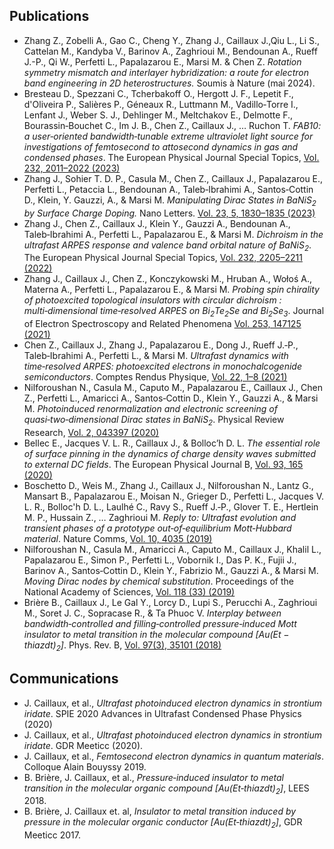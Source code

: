 ## Publications

* Zhang Z., Zobelli A., Gao C., Cheng Y., Zhang J., Caillaux J.,Qiu L., Li S., Cattelan M., Kandyba V., Barinov A., Zaghrioui M., Bendounan A., Rueff J.-P., Qi W., Perfetti L., Papalazarou E., Marsi M. & Chen Z. *Rotation symmetry mismatch and interlayer hybridization: a route for electron band engineering in 2D heterostructures.* Soumis à Nature (mai 2024).
* Bresteau D., Spezzani C., Tcherbakoff O., Hergott J. F., Lepetit F., d'Oliveira P., Salières P., Géneaux R., Luttmann M., Vadillo‑Torre I., Lenfant J., Weber S. J., Dehlinger M., Meltchakov E., Delmotte F., Bourassin‑Bouchet C., Im J. B., Chen Z., Caillaux J., … Ruchon T. *FAB10: a user‑oriented bandwidth‑tunable extreme ultraviolet light source for investigations of femtosecond to attosecond dynamics in gas and condensed phases*. The European Physical Journal Special Topics, [Vol. 232, 2011–2022 (2023)](https://doi.org/10.1140/epjs/s11734-022-00752-x) 
* Zhang J., Sohier T. D. P., Casula M., Chen Z., Caillaux J., Papalazarou E., Perfetti L., Petaccia L., Bendounan A., Taleb‑Ibrahimi A., Santos‑Cottin D., Klein, Y. Gauzzi, A., & Marsi M. *Manipulating Dirac States in $`BaNiS_2`$ by Surface Charge Doping.* Nano Letters. [Vol. 23, 5, 1830–1835 (2023)](https://doi.org/10.1021/acs.nanolett.2c04701)
* Zhang J., Chen Z., Caillaux J., Klein Y., Gauzzi A., Bendounan A., Taleb‑Ibrahimi A., Perfetti L., Papalazarou E., & Marsi M. *Dichroism in the ultrafast ARPES response and valence band orbital nature of $BaNiS_2$*. The European Physical Journal Special Topics, [Vol. 232, 2205–2211 (2022)](https://doi.org/10.1140/epjs/s11734-022-00746-9)
* Zhang J., Caillaux J., Chen Z., Konczykowski M., Hruban A., Wołoś A., Materna A., Perfetti L., Papalazarou E., & Marsi M. *Probing spin chirality of photoexcited topological insulators with circular dichroism : multi‑dimensional time‑resolved ARPES on $Bi_2Te_2Se$ and $Bi_2Se_3$*. Journal of Electron Spectroscopy and Related Phenomena [Vol. 253, 147125 (2021)](https://doi.org/10.1016/j.elspec.2021.147125)
* Chen Z., Caillaux J., Zhang J., Papalazarou E., Dong J., Rueff J.‑P., Taleb‑Ibrahimi A., Perfetti L., & Marsi M. *Ultrafast dynamics with time‑resolved ARPES: photoexcited electrons in monochalcogenide semiconductors*. Comptes Rendus Physique, [Vol. 22, 1–8 (2021)](https://doi.org/10.5802/crphys.57)
* Nilforoushan N., Casula M., Caputo M., Papalazarou E., Caillaux J., Chen Z., Perfetti L., Amaricci A., Santos‑Cottin D., Klein Y., Gauzzi A., & Marsi M. *Photoinduced renormalization and electronic screening of quasi‑two‑dimensional Dirac states in $`BaNiS_2`$*. Physical Review Research, [Vol. 2, 043397 (2020)](https://doi.org/10.1103/PhysRevResearch.2.043397)
* Bellec E., Jacques V. L. R., Caillaux J., & Bolloc’h D. L. *The essential role of surface pinning in the dynamics of charge density waves submitted to external DC fields*. The European Physical Journal B, [Vol. 93, 165 (2020)](https://doi.org/10.1140/epjb/e2020-10211-6)
* Boschetto D., Weis M., Zhang J., Caillaux J., Nilforoushan N., Lantz G., Mansart B., Papalazarou E., Moisan N., Grieger D., Perfetti L., Jacques V. L. R., Bolloc'h D. L., Laulhé C., Ravy S., Rueff J.‑P., Glover T. E., Hertlein M. P., Hussain Z., … Zaghrioui M. *Reply to: Ultrafast evolution and transient phases of a prototype out‑of‑equilibrium Mott‑Hubbard material*. Nature Comms, [Vol. 10, 4035 (2019)](https://doi.org/10.1038/s41467-019-11744-2)
* Nilforoushan N., Casula M., Amaricci A., Caputo M., Caillaux J., Khalil L., Papalazarou E., Simon P., Perfetti L., Vobornik I., Das P. K., Fujii J., Barinov A., Santos‑Cottin D., Klein Y., Fabrizio M., Gauzzi A., & Marsi M. *Moving Dirac nodes by chemical substitution*. Proceedings of the National Academy of Sciences, [Vol. 118 (33) (2019)](https://doi.org/10.1073/pnas.2108617118)
* Brière B., Caillaux J., Le Gal Y., Lorcy D., Lupi S., Perucchi A., Zaghrioui M., Soret J. C., Sopracase R., & Ta Phuoc V. *Interplay between bandwidth‑controlled and filling‑controlled pressure‑induced Mott insulator to metal transition in the molecular compound $[Au(Et-thiazdt)_2]$*. Phys. Rev. B, [Vol. 97(3), 35101 (2018)](https://link.aps.org/doi/10.1103/PhysRevB.97.035101)

## Communications

* J. Caillaux, et al., *Ultrafast photoinduced electron dynamics in strontium iridate*. SPIE 2020 Advances in Ultrafast Condensed Phase Physics (2020)
* J. Caillaux, et al., *Ultrafast photoinduced electron dynamics in strontium iridate*. GDR Meeticc (2020).
* J. Caillaux, et al., *Femtosecond electron dynamics in quantum materials*. Colloque Alain Bouyssy 2019.
* B. Brière, J. Caillaux, et al., *Pressure‑induced insulator to metal transition in the molecular organic compound $[Au(Et‑thiazdt)_2]$*, LEES 2018.
* B. Brière, J. Caillaux et. al, *Insulator to metal transition induced by pressure in the molecular organic conductor $[Au(Et‑thiazdt)_2]$*, GDR Meeticc 2017.

